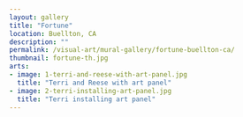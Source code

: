 ```yaml
---
layout: gallery
title: "Fortune"
location: Buellton, CA
description: ""
permalink: /visual-art/mural-gallery/fortune-buellton-ca/
thumbnail: fortune-th.jpg
arts:
- image: 1-terri-and-reese-with-art-panel.jpg
  title: "Terri and Reese with art panel"
- image: 2-terri-installing-art-panel.jpg
  title: "Terri installing art panel"
---
```

